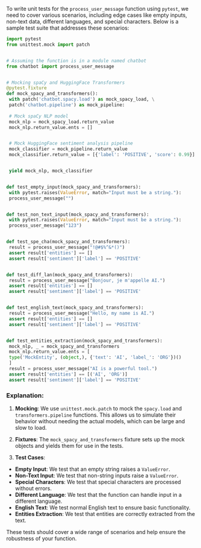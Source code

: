To write unit tests for the `process_user_message` function using `pytest`, we need to cover various scenarios, including edge cases like empty inputs, non-text data, different languages, and special characters. Below is a sample test suite that addresses these scenarios:
 

 ```python
 import pytest
 from unittest.mock import patch
 

 # Assuming the function is in a module named chatbot
 from chatbot import process_user_message
 

 # Mocking spaCy and HuggingFace Transformers
 @pytest.fixture
 def mock_spacy_and_transformers():
  with patch('chatbot.spacy.load') as mock_spacy_load, \
  patch('chatbot.pipeline') as mock_pipeline:
  
  # Mock spaCy NLP model
  mock_nlp = mock_spacy_load.return_value
  mock_nlp.return_value.ents = []
 

  # Mock HuggingFace sentiment analysis pipeline
  mock_classifier = mock_pipeline.return_value
  mock_classifier.return_value = [{'label': 'POSITIVE', 'score': 0.99}]
 

  yield mock_nlp, mock_classifier
 

 def test_empty_input(mock_spacy_and_transformers):
  with pytest.raises(ValueError, match="Input must be a string."):
  process_user_message("")
 

 def test_non_text_input(mock_spacy_and_transformers):
  with pytest.raises(ValueError, match="Input must be a string."):
  process_user_message("123")
 

 def test_spe_cha(mock_spacy_and_transformers):
  result = process_user_message("!@#$%^&*()")
  assert result['entities'] == []
  assert result['sentiment']['label'] == 'POSITIVE'
 

 def test_diff_lan(mock_spacy_and_transformers):
  result = process_user_message("Bonjour, je m'appelle AI.")
  assert result['entities'] == []
  assert result['sentiment']['label'] == 'POSITIVE'
 

 def test_english_text(mock_spacy_and_transformers):
  result = process_user_message("Hello, my name is AI.")
  assert result['entities'] == []
  assert result['sentiment']['label'] == 'POSITIVE'
 

 def test_entities_extraction(mock_spacy_and_transformers):
  mock_nlp, _ = mock_spacy_and_transformers
  mock_nlp.return_value.ents = [
  type('MockEntity', (object,), {'text': 'AI', 'label_': 'ORG'})()
  ]
  result = process_user_message("AI is a powerful tool.")
  assert result['entities'] == [('AI', 'ORG')]
  assert result['sentiment']['label'] == 'POSITIVE'
 ```
 

 ### Explanation:
 

 1. **Mocking**: We use `unittest.mock.patch` to mock the `spacy.load` and `transformers.pipeline` functions. This allows us to simulate their behavior without needing the actual models, which can be large and slow to load.
 

 2. **Fixtures**: The `mock_spacy_and_transformers` fixture sets up the mock objects and yields them for use in the tests.
 

 3. **Test Cases**:
  - **Empty Input**: We test that an empty string raises a `ValueError`.
  - **Non-Text Input**: We test that non-string inputs raise a `ValueError`.
  - **Special Characters**: We test that special characters are processed without errors.
  - **Different Language**: We test that the function can handle input in a different language.
  - **English Text**: We test normal English text to ensure basic functionality.
  - **Entities Extraction**: We test that entities are correctly extracted from the text.
 

 These tests should cover a wide range of scenarios and help ensure the robustness of your function.